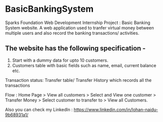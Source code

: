 # BasicBankingSystem
Sparks Foundation Web Development Internship Project : Basic Banking System website. 
A web application used to tranfer virtual money between multiple users and also record the banking transactions/ activities.

## The website has the following specification -
  1. Start with a dummy data for upto 10 customers.
  2. Customers table with basic fields such as name, email, current balance etc.
 
   Transaction status:
   Transfer table/ Transfer History which records all the transactions

Flow : Home Page > View all customers > Select and View one customer > Transfer Money > Select customer to transfer to > View all Customers.

Also you can check my Linkedln : https://www.linkedin.com/in/lohan-naidu-9b68931a1/
